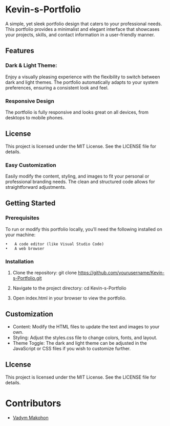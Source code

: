 # Kevin-s-Portfolio
A simple, yet sleek portfolio design that caters to your professional needs. This portfolio provides a minimalist and elegant interface that showcases your projects, skills, and contact information in a user-friendly manner.

## Features

### Dark & Light Theme:
Enjoy a visually pleasing experience with the flexibility to switch between dark and light themes. The portfolio automatically adapts to your system preferences, ensuring a consistent look and feel.

### Responsive Design
The portfolio is fully responsive and looks great on all devices, from desktops to mobile phones.

## License
This project is licensed under the MIT License. See the LICENSE file for details.

### Easy Customization
Easily modify the content, styling, and images to fit your personal or professional branding needs. The clean and structured code allows for straightforward adjustments.

## Getting Started

### Prerequisites
To run or modify this portfolio locally, you’ll need the following installed on your machine:

	•	A code editor (like Visual Studio Code)
	•	A web browser

### Installation

1. Clone the repository: git clone https://github.com/yourusername/Kevin-s-Portfolio.git

2. Navigate to the project directory: cd Kevin-s-Portfolio

3. Open index.html in your browser to view the portfolio.

## Customization

- Content: Modify the HTML files to update the text and images to your own.
- Styling: Adjust the styles.css file to change colors, fonts, and layout.
- Theme Toggle: The dark and light theme can be adjusted in the JavaScript or CSS files if you wish to customize further.

## LIcense
This project is licensed under the MIT License. See the LICENSE file for details.

# Contributors
- [Vadym Makohon](https://github.com/VadymMakohon)